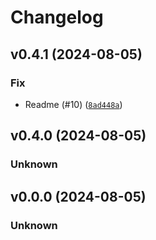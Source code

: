# Changelog

## v0.4.1 (2024-08-05)

### Fix


- Readme (#10) ([`8ad448a`](https://github.com/uilibs/mficlient/commit/8ad448a5a29bdc6368b0497a46bcf689fee0d3a7))


## v0.4.0 (2024-08-05)

### Unknown



## v0.0.0 (2024-08-05)

### Unknown























